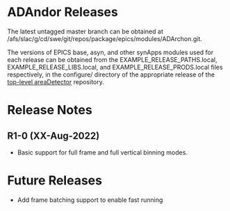 ADAndor Releases
==================

The latest untagged master branch can be obtained at
/afs/slac/g/cd/swe/git/repos/package/epics/modules/ADArchon.git.

The versions of EPICS base, asyn, and other synApps modules used for each release can be obtained from 
the EXAMPLE_RELEASE_PATHS.local, EXAMPLE_RELEASE_LIBS.local, and EXAMPLE_RELEASE_PRODS.local
files respectively, in the configure/ directory of the appropriate release of the 
[top-level areaDetector](https://github.com/areaDetector/areaDetector) repository.


Release Notes
=============
R1-0 (XX-Aug-2022)
------------------
* Basic support for full frame and full vertical binning modes.

Future Releases
===============
* Add frame batching support to enable fast running
